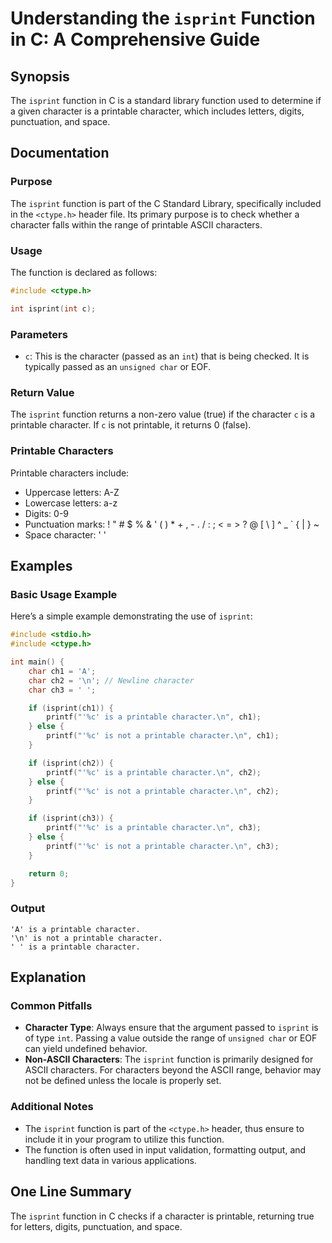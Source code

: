 <!--
Meta Description: # Understanding the `isprint` Function in C: A Comprehensive Guide ## Synopsis The `isprint` function in C is a standard library function used to dete...
Meta Keywords: character, printable, isprint, function, characters
-->

# Understanding the `isprint` Function in C: A Comprehensive Guide

## Synopsis
The `isprint` function in C is a standard library function used to determine if a given character is a printable character, which includes letters, digits, punctuation, and space.

## Documentation

### Purpose
The `isprint` function is part of the C Standard Library, specifically included in the `<ctype.h>` header file. Its primary purpose is to check whether a character falls within the range of printable ASCII characters.

### Usage
The function is declared as follows:
```c
#include <ctype.h>

int isprint(int c);
```

### Parameters
- `c`: This is the character (passed as an `int`) that is being checked. It is typically passed as an `unsigned char` or EOF.

### Return Value
The `isprint` function returns a non-zero value (true) if the character `c` is a printable character. If `c` is not printable, it returns 0 (false).

### Printable Characters
Printable characters include:
- Uppercase letters: A-Z
- Lowercase letters: a-z
- Digits: 0-9
- Punctuation marks: ! " # $ % & ' ( ) * + , - . / : ; < = > ? @ [ \ ] ^ _ ` { | } ~
- Space character: ' '

## Examples

### Basic Usage Example
Here’s a simple example demonstrating the use of `isprint`:
```c
#include <stdio.h>
#include <ctype.h>

int main() {
    char ch1 = 'A';
    char ch2 = '\n'; // Newline character
    char ch3 = ' ';

    if (isprint(ch1)) {
        printf("'%c' is a printable character.\n", ch1);
    } else {
        printf("'%c' is not a printable character.\n", ch1);
    }

    if (isprint(ch2)) {
        printf("'%c' is a printable character.\n", ch2);
    } else {
        printf("'%c' is not a printable character.\n", ch2);
    }

    if (isprint(ch3)) {
        printf("'%c' is a printable character.\n", ch3);
    } else {
        printf("'%c' is not a printable character.\n", ch3);
    }

    return 0;
}
```

### Output
```
'A' is a printable character.
'\n' is not a printable character.
' ' is a printable character.
```

## Explanation

### Common Pitfalls
- **Character Type**: Always ensure that the argument passed to `isprint` is of type `int`. Passing a value outside the range of `unsigned char` or EOF can yield undefined behavior.
- **Non-ASCII Characters**: The `isprint` function is primarily designed for ASCII characters. For characters beyond the ASCII range, behavior may not be defined unless the locale is properly set.

### Additional Notes
- The `isprint` function is part of the `<ctype.h>` header, thus ensure to include it in your program to utilize this function.
- The function is often used in input validation, formatting output, and handling text data in various applications.

## One Line Summary
The `isprint` function in C checks if a character is printable, returning true for letters, digits, punctuation, and space.